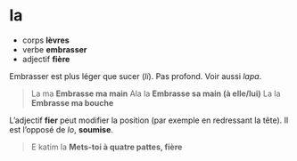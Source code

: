 # la
- corps **lèvres**
- verbe **embrasser**
- adjectif **fière**

Embrasser est plus léger que sucer (*li*). Pas profond. Voir aussi *lapa*.

> La ma             **Embrasse ma main**
> Ala la            **Embrasse sa main (à elle/lui)**
> La la             **Embrasse ma bouche**

L’adjectif **fier** peut modifier la position (par exemple en redressant la tête). Il est l’opposé de *lo*, **soumise**.

> E katim la        **Mets-toi à quatre pattes, fière**